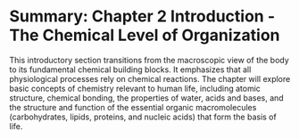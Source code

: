 # Summary: Chapter 2 Introduction - The Chemical Level of Organization

This introductory section transitions from the macroscopic view of the body to its fundamental chemical building blocks. It emphasizes that all physiological processes rely on chemical reactions. The chapter will explore basic concepts of chemistry relevant to human life, including atomic structure, chemical bonding, the properties of water, acids and bases, and the structure and function of the essential organic macromolecules (carbohydrates, lipids, proteins, and nucleic acids) that form the basis of life.
